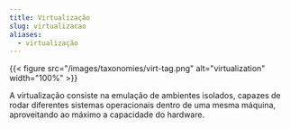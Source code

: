 ```yaml
---
title: Virtualização
slug: virtualizacao
aliases:
  - virtualização
---
```


{{< figure src="/images/taxonomies/virt-tag.png" alt="virtualization" width="100%" >}}

A virtualização consiste na emulação de ambientes isolados, capazes de rodar diferentes sistemas operacionais dentro de uma mesma máquina, aproveitando ao máximo a capacidade do hardware.
